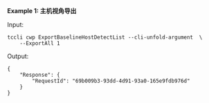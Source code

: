 **Example 1: 主机视角导出**



Input: 

```
tccli cwp ExportBaselineHostDetectList --cli-unfold-argument  \
    --ExportAll 1
```

Output: 
```
{
    "Response": {
        "RequestId": "69b009b3-93dd-4d91-93a0-165e9fdb976d"
    }
}
```


